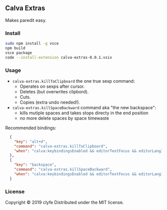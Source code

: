## Calva Extras

Makes paredit easy.

### Install

```bash
sudo npm install -g vsce
npm build
vsce package
code --install-extension calva-extras-0.0.1.vsix
```

### Usage

* `calva-extras.killToClipboard` the one true sexp command:
  * Operates on sexps after cursor.
  * Deletes (but overwrites clipbord).
  * Cuts.
  * Copies (extra undo needed!).
* `calva-extras.killSpaceBackward` command aka "the new backspace":
  * kills mutiple spaces and takes stops directy in the end position
  * no more delete spaces by space timewaste

Recommended bindings:

```json
  {
    "key": "alt+d",
    "command": "calva-extras.killToClipboard",
    "when": "calva:keybindingsEnabled && editorTextFocus && editorLangId == 'clojure' && paredit:keyMap =~ /original|strict/"
  },
  {
    "key": "backspace",
    "command": "calva-extras.killSpaceBackward",
    "when": "calva:keybindingsEnabled && editorTextFocus && editorLangId == 'clojure' && paredit:keyMap =~ /original|strict/"
  }
```

### License

Copyright © 2019 clyfe
Distributed under the MIT license.
